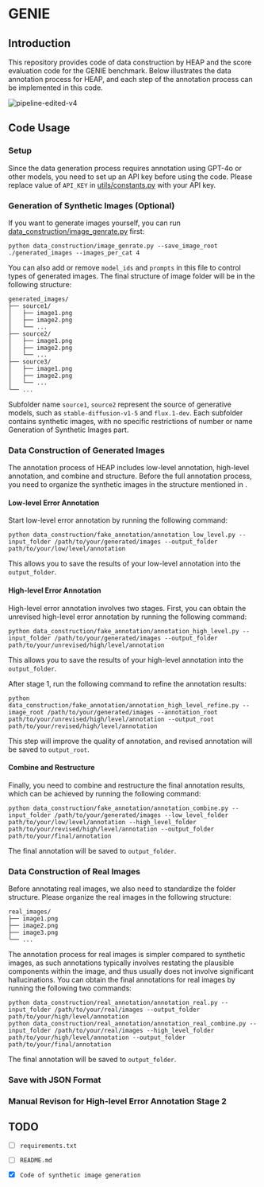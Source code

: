 # GENIE

## Introduction

This repository provides code of data construction by HEAP and the score evaluation code for the GENIE benchmark. Below illustrates the data annotation process for HEAP, and each step of the annotation process can be implemented in this code.

![pipeline-edited-v4](https://github.com/user-attachments/assets/f8e8c00b-f15a-4d7e-b89a-a5b12aa688da)


## Code Usage

### Setup

Since the data generation process requires annotation using GPT-4o or other models, you need to set up an API key before using the code. Please replace value of `API_KEY` in [utils/constants.py](utils/constants.py) with your API key.



### Generation of Synthetic Images (Optional)

If you want to generate images yourself, you can run [data_construction/image_genrate.py](data_construction/image_genrate.py) first:

```
python data_construction/image_genrate.py --save_image_root ./generated_images --images_per_cat 4
```

You can also add or remove `model_ids` and `prompts` in this file to control types of generated images. The final structure of image folder will be in the following structure:

```
generated_images/
├── source1/
│   ├── image1.png
│   ├── image2.png
│   └── ...
├── source2/
│   ├── image1.png
│   ├── image2.png
│   └── ...
├── source3/
│   ├── image1.png
│   ├── image2.png
│   └── ...
└── ...
```

Subfolder name `source1`, `source2` represent the source of generative models, such as `stable-diffusion-v1-5` and `flux.1-dev`. Each subfolder contains synthetic images, with no specific restrictions of number or name Generation of Synthetic Images part.


### Data Construction of Generated Images


The annotation process of HEAP includes low-level annotation, high-level annotation, and combine and structure. Before the full annotation process, you need to organize the synthetic images in the structure mentioned in .



#### Low-level Error Annotation


Start low-level error annotation by running the following command:
```
python data_construction/fake_annotation/annotation_low_level.py --input_folder /path/to/your/generated/images --output_folder path/to/your/low/level/annotation
```

This allows you to save the results of your low-level annotation into the `output_folder`.


#### High-level Error Annotation

High-level error annotation involves two stages. First, you can obtain the unrevised high-level error annotation by running the following command:

```
python data_construction/fake_annotation/annotation_high_level.py --input_folder /path/to/your/generated/images --output_folder path/to/your/unrevised/high/level/annotation
```

This allows you to save the results of your high-level annotation into the `output_folder`.


After stage 1, run the following command to refine the annotation results:

```
python data_construction/fake_annotation/annotation_high_level_refine.py --image_root /path/to/your/generated/images --annotation_root path/to/your/unrevised/high/level/annotation --output_root path/to/your/revised/high/level/annotation
```

This step will improve the quality of annotation, and revised annotation will be saved to `output_root`.


#### Combine and Restructure

Finally, you need to combine and restructure the final annotation results, which can be achieved by running the following command:

```
python data_construction/fake_annotation/annotation_combine.py --input_folder /path/to/your/generated/images --low_level_folder path/to/your/low/level/annotation --high_level_folder path/to/your/revised/high/level/annotation --output_folder path/to/your/final/annotation
```

The final annotation will be saved to `output_folder`.


### Data Construction of Real Images

Before annotating real images, we also need to standardize the folder structure. Please organize the real images in the following structure:

```
real_images/
├── image1.png
├── image2.png
├── image3.png
└── ...
```


The annotation process for real images is simpler compared to synthetic images, as such annotations typically involves restating the plausible components within the image, and thus usually does not involve significant hallucinations. You can obtain the final annotations for real images by running the following two commands:


```
python data_construction/real_annotation/annotation_real.py --input_folder /path/to/your/real/images --output_folder path/to/your/high/level/annotation
python data_construction/real_annotation/annotation_real_combine.py --input_folder /path/to/your/real/images --high_level_folder path/to/your/high/level/annotation --output_folder path/to/your/final/annotation
```

The final annotation will be saved to `output_folder`.

### Save with JSON Format


### Manual Revison for High-level Error Annotation Stage 2



## TODO

- [ ] `requirements.txt`
- [ ] `README.md`
- [x] `Code of synthetic image generation`




